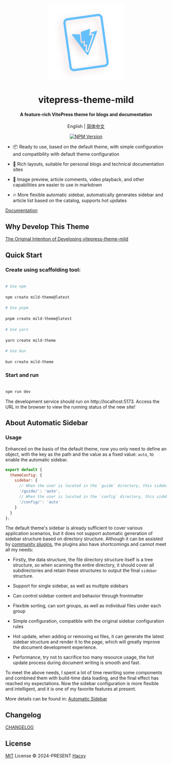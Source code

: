 <p align="center">
<img width="240" style="text-align:center;" src="https://raw.githubusercontent.com/hacxy/hacxy/main/images/simple-icons_vitepress%20(1).png"/>
</p>

<h1 align="center">
vitepress-theme-mild
</h1>

<h4 align="center">
A feature-rich VitePress theme for blogs and documentation
</h4>

<p align="center">
 English | <a href=''/>简体中文</a>
</p>

<p align="center">
  <a href="https://www.npmjs.com/package/vuepress-theme-plume" target="_blank">
   <img alt="NPM Version" src="https://img.shields.io/npm/v/vitepress-theme-mild?color=32A9C3&labelColor=1B3C4A&label=npm">
  </a>
</p>

- 📦 Ready to use, based on the default theme, with simple configuration and compatibility with default theme configuration

- 📃 Rich layouts, suitable for personal blogs and technical documentation sites

- 📖 Image preview, article comments, video playback, and other capabilities are easier to use in markdown

- 🔥 More flexible automatic sidebar, automatically generates sidebar and article list based on the catalog, supports hot updates

[Documentation](https://theme.hacxy.cn)

## Why Develop This Theme

[The Original Intention of Developing vitepress-theme-mild](https://hacxy.cn/docs/posts/dev-vitepress-theme/)

## Quick Start

### Create using scaffolding tool:

```sh

# Use npm

npm create mild-theme@latest

# Use pnpm

pnpm create mild-theme@latest

# Use yarn

yarn create mild-theme

# Use bun

bun create mild-theme

```

### Start and run

```sh

npm run dev

```

The development service should run on http://localhost:5173. Access the URL in the browser to view the running status of the new site!

## About Automatic Sidebar

### Usage

Enhanced on the basis of the default theme, now you only need to define an object, with the key as the path and the value as a fixed value: `auto`, to enable the automatic sidebar.

```js
export default {
  themeConfig: {
    sidebar: {
      // When the user is located in the `guide` directory, this sidebar will be displayed, and the sidebar data will be automatically scanned from the <root>/guide/ directory
      '/guide/': 'auto',
      // When the user is located in the `config` directory, this sidebar will be displayed, and the sidebar data will be automatically scanned from the <root>/config/ directory
      '/config/': 'auto'
    }
  }
};

```

The default theme's sidebar is already sufficient to cover various application scenarios, but it does not support automatic generation of sidebar structure based on directory structure. Although it can be assisted by [community plugins](https://github.com/hacxy/awesome-vitepress?tab=readme-ov-file#community-plugins), the plugins also have shortcomings and cannot meet all my needs:

- Firstly, the data structure, the file directory structure itself is a tree structure, so when scanning the entire directory, it should cover all subdirectories and retain these structures to output the final `sidebar` structure.

- Support for single sidebar, as well as multiple sidebars

- Can control sidebar content and behavior through frontmatter

- Flexible sorting, can sort groups, as well as individual files under each group

- Simple configuration, compatible with the original sidebar configuration rules

- Hot update, when adding or removing `md` files, it can generate the latest sidebar structure and render it to the page, which will greatly improve the document development experience.

- Performance, try not to sacrifice too many resource usage, the hot update process during document writing is smooth and fast.

To meet the above needs, I spent a lot of time rewriting some components and combined them with build-time data loading, and the final effect has reached my expectations. Now the sidebar configuration is more flexible and intelligent, and it is one of my favorite features at present.

More details can be found in: [Automatic Sidebar](https://theme.hacxy.cn/guide/support/sidebar.html)

## Changelog

[CHANGELOG](./packages/docs/CHANGELOG.md)

## License

[MIT](./LICENSE) License &copy; 2024-PRESENT [Hacxy](https://github.com/hacxy)
